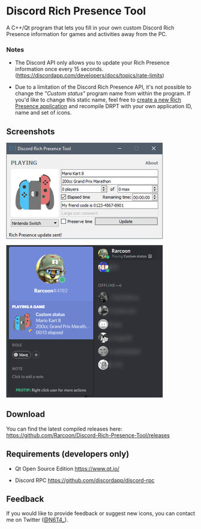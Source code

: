 # Discord Rich Presence Tool
A C++/Qt program that lets you fill in your own custom Discord Rich Presence information for games and activities away from the PC.

### Notes
* The Discord API only allows you to update your Rich Presence information once every 15 seconds. (https://discordapp.com/developers/docs/topics/rate-limits)

* Due to a limitation of the Discord Rich Presence API, it's not possible to change the *"Custom status"* program name from within the program. If you'd like to change this static name, feel free to [create a new Rich Presence application](https://discordapp.com/developers) and recompile DRPT with your own application ID, name and set of icons.

## Screenshots
![Main window](screenshots/1.png)

![The result in Discord](screenshots/2.png)

## Download
You can find the latest compiled releases here: https://github.com/Rarcoon/Discord-Rich-Presence-Tool/releases

## Requirements (developers only)
- Qt Open Source Edition
https://www.qt.io/

- Discord RPC
https://github.com/discordapp/discord-rpc

## Feedback
If you would like to provide feedback or suggest new icons, you can contact me on Twitter ([@N6T4_](https://twitter.com/n6t4_ "@N6T4_")).
